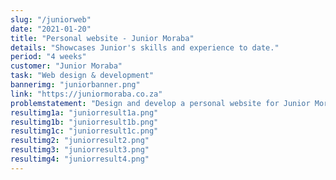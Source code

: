 ```yaml
---
slug: "/juniorweb"
date: "2021-01-20"
title: "Personal website - Junior Moraba"
details: "Showcases Junior's skills and experience to date."
period: "4 weeks"
customer: "Junior Moraba"
task: "Web design & development"
bannerimg: "juniorbanner.png"
link: "https://juniormoraba.co.za"
problemstatement: "Design and develop a personal website for Junior Moraba that showcases his skills and experience."
resultimg1a: "juniorresult1a.png"
resultimg1b: "juniorresult1b.png"
resultimg1c: "juniorresult1c.png"
resultimg2: "juniorresult2.png"
resultimg3: "juniorresult3.png"
resultimg4: "juniorresult4.png"
---
```



